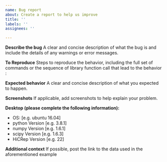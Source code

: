 ```yaml
---
name: Bug report
about: Create a report to help us improve
title: ''
labels: ''
assignees: ''

---
```


**Describe the bug**
A clear and concise description of what the bug is and include the details of any warnings or error messages.

**To Reproduce**
Steps to reproduce the behavior, including the full set of commands or the sequence of library function call that lead to the behavior :


**Expected behavior**
A clear and concise description of what you expected to happen.

**Screenshots**
If applicable, add screenshots to help explain your problem.

**Desktop (please complete the following information):**
 - OS: [e.g. ubuntu 16.04]
 - python Version [e.g. 3.8.1]
 - numpy Version [e.g. 1.6.1]
 - scipy Version [e.g. 1.6.3]
 - HiCRep Version [e.g. 22]

**Additional context**
If possible, post the link to the data used in the aforementioned example
